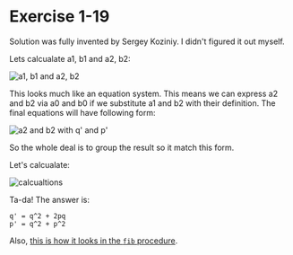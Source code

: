 # Exercise 1-19

Solution was fully invented by Sergey Koziniy. I didn't figured it out myself.

Lets calcualate a1, b1 and a2, b2:

![a1, b1 and a2, b2](https://www.dropbox.com/s/15fu3yndc3xietm/system.png?dl=1)

This looks much like an equation system. This means we can express a2 and b2 via a0 and b0 if we substitute a1 and b2 with their definition.
The final equations will have following form:

![a2 and b2 with q' and p'](https://www.dropbox.com/s/41vocz17etoxl93/q_p.png?dl=1)

So the whole deal is to group the result so it match this form.

Let's calcualate:

![calcualtions](https://www.dropbox.com/s/owc0y2dolrih8w9/calculations.jpg?dl=1)

Ta-da! The answer is:
```
q' = q^2 + 2pq
p' = q^2 + p^2
```

Also, [this is how it looks in the `fib` procedure](https://github.com/sadovnik/sicp/blob/master/exercises/1-19.rkt#L18-L19).
